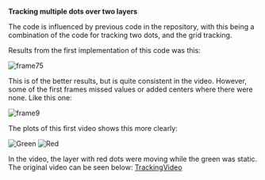 **Tracking multiple dots over two layers**

The code is influenced by previous code in the repository, with this being a combination of the code for tracking two dots, and the grid tracking. 

Results from the first implementation of this code was this:

![frame75](https://github.com/karolaun/MasterThesis/assets/166374797/3b9b6f23-9304-453f-b086-00aa3896f2b3)

This is of the better results, but is quite consistent in the video. However, some of the first frames missed values or added centers where there were none. Like this one:

![frame9](https://github.com/karolaun/MasterThesis/assets/166374797/0bf7d04d-de4e-423c-bbde-87383f217386)

The plots of this first video shows this more clearly:

![Green](https://github.com/karolaun/MasterThesis/assets/166374797/67f15a10-7ac2-451e-b523-ab7634fdbc5a)
![Red](https://github.com/karolaun/MasterThesis/assets/166374797/56d134ae-f192-43ed-b841-eeb8d6a04de2)

In the video, the layer with red dots were moving while the green was static. The original video can be seen below:
[TrackingVideo](https://www.youtube.com/watch?v=eEMUSFy1HLg)
